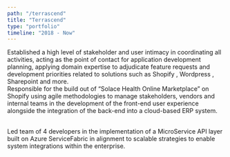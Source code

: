 ```yaml
---
path: "/terrascend"
title: "Terrascend"
type: "portfolio"
timeline: "2018 - Now"
---
```


Established a high level of stakeholder and user intimacy in coordinating all
activities, acting as the point of contact for application development
planning, applying domain expertise to adjudicate feature requests and
development priorities related to solutions such as Shopify , Wordpress ,
Sharepoint and more.
</br>
Responsible for the build out of “Solace Health Online Marketplace” on
Shopify using agile methodologies to manage stakeholders, vendors and
internal teams in the development of the front-end user experience
alongside the integration of the back-end into a cloud-based ERP system.

</br>
Led team of 4 developers in the implementation of a MicroService API layer
built on Azure ServiceFabric in alignment to scalable strategies to enable
system integrations within the enterprise.
